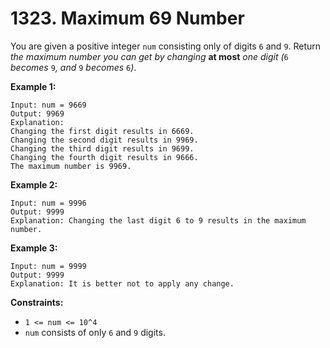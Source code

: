 # 1323. Maximum 69 Number
You are given a positive integer `num` consisting only of digits `6` and `9`. Return *the maximum number you can get by changing* **at most** *one digit (*`6` *becomes* `9`*, and* `9` *becomes* `6`*)*.

**Example 1:**
```
Input: num = 9669
Output: 9969
Explanation: 
Changing the first digit results in 6669.
Changing the second digit results in 9969.
Changing the third digit results in 9699.
Changing the fourth digit results in 9666.
The maximum number is 9969.
```

**Example 2:**
```
Input: num = 9996
Output: 9999
Explanation: Changing the last digit 6 to 9 results in the maximum number.
```

**Example 3:**
```
Input: num = 9999
Output: 9999
Explanation: It is better not to apply any change.
```

**Constraints:**
- `1 <= num <= 10^4`
- `num` consists of only `6` and `9` digits.
